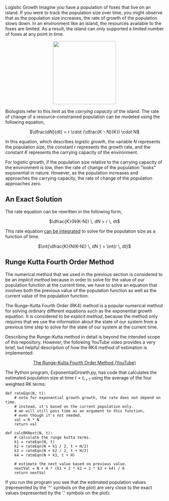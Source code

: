 Logistic Growth
Imagine you have a population of foxes that live on an island. If you were to track the population size over time, you might observe that as the population size increases, the rate of growth of the population slows down. In an environment like an island, the resources available to the foxes are limited. As a result, the island can only supported a limited number of foxes at any point in time.

<p align="center">
  <img src="https://github.com/tomeng70/RungeKutta/assets/12796159/7a303080-d4b1-4927-93e8-2ec8024b021e" width=200></img>
</p>

Biologists refer to this limit as the _carrying capacity_ of the island.  The rate of change of a resource-constrained population can be modeled using the following equation,

<p align="center">
  $\dfrac{dN}{dt} = r \cdot (\dfrac{K - N}{K}) \cdot N$
</p>

In this equation, which describes _logistic growth_, the variable $N$ represents the population size, the constant $r$ represents the growth rate, and the constant $K$ represents the carrying capacity of the environment.  

For logistic growth, if the population size relative to the carrying capacity of the environment is low, then the rate of change of the population "looks" exponential in nature.  However, as the population increases and approaches the carrying capacity, the rate of change of the population approaches zero.

## An Exact Solution
The rate equation can be rewritten in the following form,

<p align="center">
  $\dfrac{K}{N(K-N)} \, dN = r \, dt$
</p>

This rate equation <a href = "../doc/logisticgrowth.pdf">can be integrated</a> to solve for the population size as a function of time.

<p align="center">
  $\int{\dfrac{K}{N(K-N)} \, dN } = \int{r \, dt}$
</p>

## Runge Kutta Fourth Order Method
The numerical method that we used in the previous section is considered to be an _implicit method_ because in order to solve for the value of our population function at the current time, we have to solve an equation that involves both the previous value of the population function as well as the current value of the population function.  

The Runge-Kutta Fourth Order (RK4) method is a popular numerical method for solving ordinary different equations such as the exponential growth equation.  It is considered to be _explicit method_, because the method only requires that we use the information about the state of our system from a previous time step to solve for the state of our system at the current time.  

Describing the Runge-Kutta method in detail is beyond the intended scope of this repository.  However, the following YouTube video provides a very brief, but helpful description of how the RK4 method of estimation is implemented:

<p align="center">
  <a href = "https://youtu.be/ydFM5yON-24?feature=shared">The Runge-Kutta Fourth Order Method (YouTube)</a>
</p>

The Python program, ExponentialGrowth.py, has code that calculates the estimated population size at time $t = t_{i+1}$ using the average of the four weighted RK terms:

```
def rateEqn(N, t):
    # note for exponential growth growth, the rate does not depend on time.
    # instead, it's based on the current population only.
    # we will still pass time as an argument to this function, 
    # even though it's not needed.
    val = R * N
    return val

def calcRKNext(N, t):
    # calculate the runge kutta terms.
    k1 = rateEqn(N, t)
    k2 = rateEqn(N + k1 / 2, t + H/2)
    k3 = rateEqn(N + k2 / 2, t + H/2)
    k4 = rateEqn(N + k3, t + H)
    
    # estimate the next value based on previous value.
    nextVal = N + H * (k1 + 2 * k2 + 2 * k3 + k4) / 6
    return nextVal
```
If you run the program you see that the estimated population values (represented by the '^' symbols on the plot) are very close to the exact values (represented by the '.' symbols on the plot):
